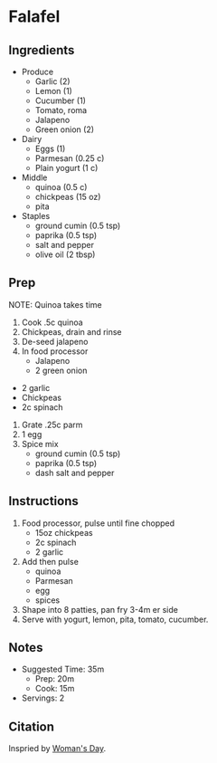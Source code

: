 # Falafel

## Ingredients

- Produce
    - Garlic (2)
    - Lemon (1)
    - Cucumber (1)
    - Tomato, roma
    - Jalapeno
    - Green onion (2)
- Dairy
    - Eggs (1)
    - Parmesan (0.25 c)
    - Plain yogurt (1 c)
- Middle
    - quinoa (0.5 c)
    - chickpeas (15 oz)
    - pita
- Staples
    - ground cumin (0.5 tsp)
    - paprika (0.5 tsp)
    - salt and pepper
    - olive oil (2 tbsp)

## Prep

NOTE: Quinoa takes time

1. Cook .5c quinoa
1. Chickpeas, drain and rinse
1. De-seed jalapeno
1. In food processor
    - Jalapeno
    - 2 green onion

- 2 garlic
- Chickpeas
- 2c spinach

1. Grate .25c parm
1. 1 egg
1. Spice mix
    - ground cumin (0.5 tsp)
    - paprika (0.5 tsp)
    - dash salt and pepper

## Instructions

1. Food processor, pulse until fine chopped
    - 15oz chickpeas
    - 2c spinach
    - 2 garlic
1. Add then pulse
    - quinoa
    - Parmesan
    - egg
    - spices
1. Shape into 8 patties, pan fry 3-4m er side
1. Serve with yogurt, lemon, pita, tomato, cucumber.

## Notes

- Suggested Time: 35m
    - Prep: 20m
    - Cook: 15m
- Servings: 2

## Citation

Inspried by
[Woman's Day](https://www.womansday.com/food-recipes/a32676061/chickpea-spinach-and-quinoa-patties-recipe/).
